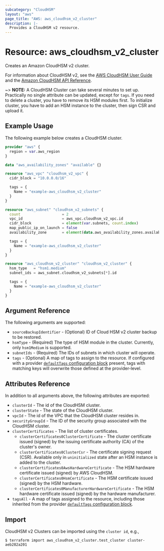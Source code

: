 ```yaml
---
subcategory: "CloudHSM"
layout: "aws"
page_title: "AWS: aws_cloudhsm_v2_cluster"
description: |-
  Provides a CloudHSM v2 resource.
---
```


# Resource: aws_cloudhsm_v2_cluster

Creates an Amazon CloudHSM v2 cluster.

For information about CloudHSM v2, see the
[AWS CloudHSM User Guide][1] and the [Amazon
CloudHSM API Reference][2].

~> **NOTE:** A CloudHSM Cluster can take several minutes to set up.
Practically no single attribute can be updated, except for `tags`.
If you need to delete a cluster, you have to remove its HSM modules first.
To initialize cluster, you have to add an HSM instance to the cluster, then sign CSR and upload it.

## Example Usage

The following example below creates a CloudHSM cluster.

```terraform
provider "aws" {
  region = var.aws_region
}

data "aws_availability_zones" "available" {}

resource "aws_vpc" "cloudhsm_v2_vpc" {
  cidr_block = "10.0.0.0/16"

  tags = {
    Name = "example-aws_cloudhsm_v2_cluster"
  }
}

resource "aws_subnet" "cloudhsm_v2_subnets" {
  count                   = 2
  vpc_id                  = aws_vpc.cloudhsm_v2_vpc.id
  cidr_block              = element(var.subnets, count.index)
  map_public_ip_on_launch = false
  availability_zone       = element(data.aws_availability_zones.available.names, count.index)

  tags = {
    Name = "example-aws_cloudhsm_v2_cluster"
  }
}

resource "aws_cloudhsm_v2_cluster" "cloudhsm_v2_cluster" {
  hsm_type   = "hsm1.medium"
  subnet_ids = aws_subnet.cloudhsm_v2_subnets[*].id

  tags = {
    Name = "example-aws_cloudhsm_v2_cluster"
  }
}
```

## Argument Reference

The following arguments are supported:

* `sourceBackupIdentifier` - (Optional) ID of Cloud HSM v2 cluster backup to be restored.
* `hsmType` - (Required) The type of HSM module in the cluster. Currently, only `hsm1Medium` is supported.
* `subnetIds` - (Required) The IDs of subnets in which cluster will operate.
* `tags` - (Optional) A map of tags to assign to the resource. If configured with a provider [`defaultTags` configuration block](https://registry.terraform.io/providers/hashicorp/aws/latest/docs#default_tags-configuration-block) present, tags with matching keys will overwrite those defined at the provider-level.

## Attributes Reference

In addition to all arguments above, the following attributes are exported:

* `clusterId` - The id of the CloudHSM cluster.
* `clusterState` - The state of the CloudHSM cluster.
* `vpcId` - The id of the VPC that the CloudHSM cluster resides in.
* `securityGroupId` - The ID of the security group associated with the CloudHSM cluster.
* `clusterCertificates` - The list of cluster certificates.
    * `clusterCertificates0ClusterCertificate` - The cluster certificate issued (signed) by the issuing certificate authority (CA) of the cluster's owner.
    * `clusterCertificates0ClusterCsr` - The certificate signing request (CSR). Available only in `uninitialized` state after an HSM instance is added to the cluster.
    * `clusterCertificates0AwsHardwareCertificate` - The HSM hardware certificate issued (signed) by AWS CloudHSM.
    * `clusterCertificates0HsmCertificate` - The HSM certificate issued (signed) by the HSM hardware.
    * `clusterCertificates0ManufacturerHardwareCertificate` - The HSM hardware certificate issued (signed) by the hardware manufacturer.
* `tagsAll` - A map of tags assigned to the resource, including those inherited from the provider [`defaultTags` configuration block](https://registry.terraform.io/providers/hashicorp/aws/latest/docs#default_tags-configuration-block).

[1]: https://docs.aws.amazon.com/cloudhsm/latest/userguide/introduction.html
[2]: https://docs.aws.amazon.com/cloudhsm/latest/APIReference/Welcome.html

## Import

CloudHSM v2 Clusters can be imported using the `cluster id`, e.g.,

```
$ terraform import aws_cloudhsm_v2_cluster.test_cluster cluster-aeb282a201
```

<!-- cache-key: cdktf-0.17.0-pre.15 input-76f0cdd829b70cdf5d671587d6d2d22ca42a4a14f169d19804bd5b9bf8563961 -->